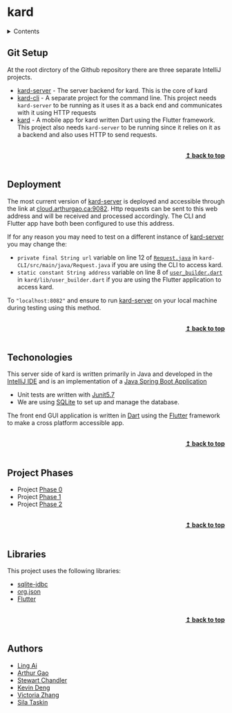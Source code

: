 # kard


<details>
  <summary>Contents</summary>

## Contents

 - [Git Setup](#git-setup)
 - [Deployment](#deployment)
 - [Framework and Technologies](#frameworks-and-technologies)
 - [Project phases](#project-phases)
 - [Libaries](#libaries)
 - [Authors](#authors)

</details>

## Git Setup

 At the root dirctory of the Github repository there are three separate IntelliJ projects.
   - [kard-server](https://github.com/CSC207-UofT/course-project-purplemongoose/tree/main/kard-server) - The server backend for kard. This is the core of kard
   - [kard-cli](https://github.com/CSC207-UofT/course-project-purplemongoose/tree/main/kard-CLI) - A separate project for the command line. This project needs `kard-server` to be running as it uses it as a back end and communicates with it using HTTP requests
   - [kard](https://github.com/CSC207-UofT/course-project-purplemongoose/tree/main/kard_project_test) - A mobile app for kard written Dart using the Flutter framework. This project also needs `kard-server` to be running since it relies on it as a backend and also uses HTTP to send requests.

<br/>
<div align="right">
    <b><a href="#----">↥ back to top</a></b>
</div>
<br/>

## Deployment

The most current version of [kard-server](https://github.com/CSC207-UofT/course-project-purplemongoose/tree/main/kard-server) is deployed and accessible through the link at [cloud.arthurgao.ca:9082](cloud.arthurgao.ca:9082). Http requests can be sent to this web address and will be received and processed accordingly. The CLI and Flutter app have both been configured to use this address.

If for any reason you may need to test on a different instance of [kard-server](https://github.com/CSC207-UofT/course-project-purplemongoose/tree/main/kard-server) you may change the:

- `private final String url` variable on line 12 of [`Request.java`](https://github.com/CSC207-UofT/course-project-purplemongoose/blob/42027fe1e96b2b37730a83ec0f52de1b6fb15b85/kard-CLI/src/main/java/Request.java#L12) in `kard-CLI/src/main/java/Request.java` if you are using the CLI to access kard.
- `static constant String address` variable on line 8 of [`user_builder.dart`](https://github.com/CSC207-UofT/course-project-purplemongoose/blob/42027fe1e96b2b37730a83ec0f52de1b6fb15b85/kard/lib/user_builder.dart#L8) in  `kard/lib/user_builder.dart` if you are using the Flutter application to access kard.

To `"localhost:8082"` and ensure to run [kard-server](https://github.com/CSC207-UofT/course-project-purplemongoose/tree/main/kard-server) on your local machine during testing using this method.

<br/>
<div align="right">
    <b><a href="#----">↥ back to top</a></b>
</div>
<br/>

 ## Techonologies

This server side of kard is written primarily in Java and developed in the [IntelliJ IDE](https://www.jetbrains.com/idea/) and is an implementation of a [Java Spring Boot Application](https://spring.io)

- Unit tests are written with [Junit5.7](https://junit.org/junit5/) 
- We are using [SQLite](https://www.sqlite.org/index.html) to set up and manage the database.

The front end GUI application is written in [Dart](https://dart.dev) using the [Flutter](https://flutter.dev) framework to make a cross platform accessible app.

<br/>
<div align="right">
    <b><a href="#----">↥ back to top</a></b>
</div>
<br/>

 ## Project Phases

- Project [Phase 0](https://github.com/CSC207-UofT/course-project-purplemongoose/tree/main/phase0)
- Project [Phase 1](https://github.com/CSC207-UofT/course-project-purplemongoose/tree/main/phase1)
- Project [Phase 2](https://github.com/CSC207-UofT/course-project-purplemongoose/tree/main/phase2)

<br/>
<div align="right">
    <b><a href="#----">↥ back to top</a></b>
</div>

<br/>

## Libraries

This project uses the following libraries:

- [sqlite-jdbc](https://mvnrepository.com/artifact/org.xerial/sqlite-jdbc)
- [org.json](https://mvnrepository.com/artifact/org.json/json)
- [Flutter](https://flutter.dev)

<br/>
<div align="right">
    <b><a href="#----">↥ back to top</a></b>
</div>
<br/>

 ## Authors

- [Ling Ai](https://github.com/warzone2243)
- [Arthur Gao](https://github.com/Affixrevy)
- [Stewart Chandler](https://github.com/StewartChandler)
- [Kevin Deng](https://github.com/tiantian205)
- [Victoria Zhang](https://github.com/vzhang1112)
- [Sila Taskin](https://github.com/mericsila)

